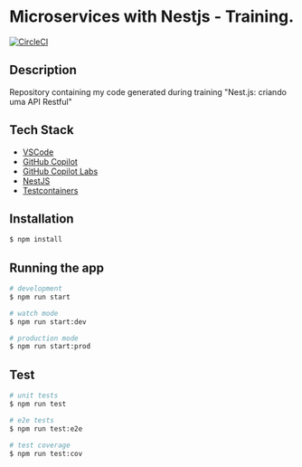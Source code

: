 # Microservices with Nestjs - Training.

[![CircleCI](https://circleci.com/gh/Y4j1QTJYfBZBwp0/microservices-nestjs.svg?style=svg)](https://circleci.com/gh/Y4j1QTJYfBZBwp0/microservices-nestjs)

## Description

Repository containing my code generated during training "Nest.js: criando uma API Restful"

## Tech Stack



* [VSCode](https://code.visualstudio.com/)
* [GitHub Copilot](https://github.com/features/copilot)
* [GitHub Copilot Labs](https://marketplace.visualstudio.com/items?itemName=GitHub.copilot-labs)
* [NestJS](https://nestjs.com/)
* [Testcontainers](https://testcontainers.com/)

## Installation

```bash
$ npm install
```

## Running the app

```bash
# development
$ npm run start

# watch mode
$ npm run start:dev

# production mode
$ npm run start:prod
```

## Test

```bash
# unit tests
$ npm run test

# e2e tests
$ npm run test:e2e

# test coverage
$ npm run test:cov
```
